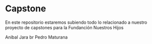 # Capstone

En este repositorio estaremos subiendo todo lo relacionado a nuestro proyecto de capstones para la Fundanción Nuestros Hijos

Anibal Jara
br
Pedro Maturana
